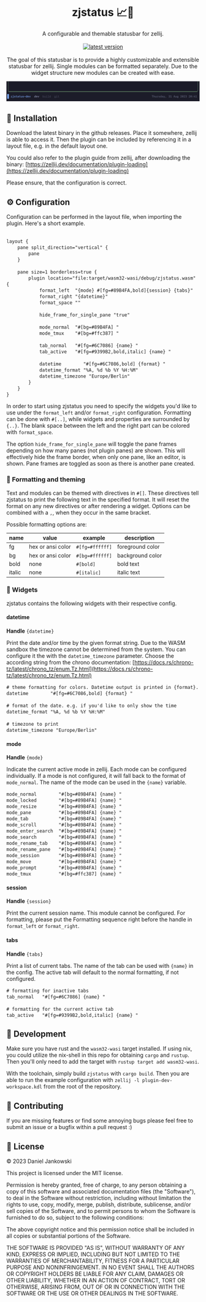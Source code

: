 <h1 align="center">zjstatus 📈🎨</h1>

<p align="center">
  A configurable and themable statusbar for zellij.
  <br><br>
  <a href="https://github.com/dj95/zjstatus/releases">
    <img alt="latest version" src="https://img.shields.io/github/v/tag/dj95/zjstatus.svg?sort=semver" />
  </a>
  <br><br>
  The goal of this statusbar is to provide a highly customizable and extensible statusbar for zellij. Single
  modules can be formatted separately. Due to the widget structure new modules can be created with ease.
</p>

![Screenshot of the statusbar](./assets/demo.png)

## 🚀 Installation

Download the latest binary in the github releases. Place it somewhere, zellij is able to access it. Then the
plugin can be included by referencing it in a layout file, e.g. in the default layout one.

You could also refer to the plugin guide from zellij, after downloading the binary: [https://zellij.dev/documentation/plugin-loading](https://zellij.dev/documentation/plugin-loading)

Please ensure, that the configuration is correct.

## ⚙️ Configuration

Configuration can be performed in the layout file, when importing the plugin. Here's a short example.

```kdl

layout {
    pane split_direction="vertical" {
        pane
    }

    pane size=1 borderless=true {
        plugin location="file:target/wasm32-wasi/debug/zjstatus.wasm" {
            format_left  "{mode} #[fg=#89B4FA,bold]{session} {tabs}"
            format_right "{datetime}"
            format_space ""

            hide_frame_for_single_pane "true"

            mode_normal  "#[bg=#89B4FA] "
            mode_tmux    "#[bg=#ffc387] "

            tab_normal   "#[fg=#6C7086] {name} "
            tab_active   "#[fg=#9399B2,bold,italic] {name} "

            datetime        "#[fg=#6C7086,bold] {format} "
            datetime_format "%A, %d %b %Y %H:%M"
            datetime_timezone "Europe/Berlin"
        }
    }
}
```

In order to start using zjstatus you need to specify the widgets you'd like to use under the `format_left` and/or `format_right`
configuration. Formatting can be done with `#[..]`, while widgets and properties are surrounded by `{..}`.
The blank space between the left and the right part can be colored with `format_space`.

The option `hide_frame_for_single_pane` will toggle the pane frames depending on how many panes (not plugin panes) are shown.
This will effectively hide the frame border, when only one pane, like an editor, is shown. Pane frames are toggled as soon
as there is another pane created.

### 🎨 Formatting and theming

Text and modules can be themed with directives in `#[]`. These directives tell zjstatus to print the following
text in the specified format. It will reset the format on any new directives or after rendering a widget.
Options can be combined with a `,`, when they occur in the same bracket.

Possible formatting options are:

| name   | value             | example       | description      |
|--------|-------------------|---------------|------------------|
| fg     | hex or ansi color | `#[fg=#ffffff]` | foreground color |
| bg     | hex or ansi color | `#[bg=#ffffff]` | background color |
| bold   | none              | `#[bold]`       | bold text        |
| italic | none              | `#[italic]`     | italic text      |

### 🧱 Widgets

zjstatus contains the following widgets with their respective config.

#### datetime

**Handle** `{datetime}`

Print the date and/or time by the given format string. Due to the WASM sandbox
the timezone cannot be determined from the system. You can configure it the
with the `datetime_timezone` parameter. Choose the according string from the
chrono documentation: [https://docs.rs/chrono-tz/latest/chrono_tz/enum.Tz.html](https://docs.rs/chrono-tz/latest/chrono_tz/enum.Tz.html)

```kdl
# theme formatting for colors. Datetime output is printed in {format}.
datetime        "#[fg=#6C7086,bold] {format} "

# format of the date. e.g. if you'd like to only show the time
datetime_format "%A, %d %b %Y %H:%M"

# timezone to print
datetime_timezone "Europe/Berlin"
```

#### mode

**Handle** `{mode}`

Indicate the current active mode in zellij. Each mode can be configured individually. If a mode is not configured, it will
fall back to the format of `mode_normal`. The name of the mode can be used in the `{name}` variable.

```kdl
mode_normal        "#[bg=#89B4FA] {name} "
mode_locked        "#[bg=#89B4FA] {name} "
mode_resize        "#[bg=#89B4FA] {name} "
mode_pane          "#[bg=#89B4FA] {name} "
mode_tab           "#[bg=#89B4FA] {name} "
mode_scroll        "#[bg=#89B4FA] {name} "
mode_enter_search  "#[bg=#89B4FA] {name} "
mode_search        "#[bg=#89B4FA] {name} "
mode_rename_tab    "#[bg=#89B4FA] {name} "
mode_rename_pane   "#[bg=#89B4FA] {name} "
mode_session       "#[bg=#89B4FA] {name} "
mode_move          "#[bg=#89B4FA] {name} "
mode_prompt        "#[bg=#89B4FA] {name} "
mode_tmux          "#[bg=#ffc387] {name} "
```

#### session

**Handle** `{session}`

Print the current session name. This module cannot be configured. For formatting, please put the Formatting
sequence right before the handle in `format_left` or `format_right`.

#### tabs

**Handle** `{tabs}`

Print a list of current tabs. The name of the tab can be used with `{name}` in the config. The active tab will
default to the normal formatting, if not configured.

```kdl
# formatting for inactive tabs
tab_normal   "#[fg=#6C7086] {name} "

# formatting for the current active tab
tab_active   "#[fg=#9399B2,bold,italic] {name} "
```

## 🚧 Development

Make sure you have rust and the `wasm32-wasi` target installed. If using nix, you could utilize the nix-shell
in this repo for obtaining `cargo` and `rustup`. Then you'll only need to add the target with
`rustup target add wasm32-wasi`.

With the toolchain, simply build `zjstatus` with `cargo build`. Then you are able to run the example configuration
with `zellij -l plugin-dev-workspace.kdl` from the root of the repository.

## 🤝 Contributing

If you are missing features or find some annoying bugs please feel free to submit an issue or a bugfix within a pull request :)

## 📝 License

© 2023 Daniel Jankowski

This project is licensed under the MIT license.

Permission is hereby granted, free of charge, to any person obtaining a copy
of this software and associated documentation files (the "Software"), to deal
in the Software without restriction, including without limitation the rights
to use, copy, modify, merge, publish, distribute, sublicense, and/or sell
copies of the Software, and to permit persons to whom the Software is
furnished to do so, subject to the following conditions:

The above copyright notice and this permission notice shall be included in all
copies or substantial portions of the Software.

THE SOFTWARE IS PROVIDED "AS IS", WITHOUT WARRANTY OF ANY KIND, EXPRESS OR
IMPLIED, INCLUDING BUT NOT LIMITED TO THE WARRANTIES OF MERCHANTABILITY,
FITNESS FOR A PARTICULAR PURPOSE AND NONINFRINGEMENT. IN NO EVENT SHALL THE
AUTHORS OR COPYRIGHT HOLDERS BE LIABLE FOR ANY CLAIM, DAMAGES OR OTHER
LIABILITY, WHETHER IN AN ACTION OF CONTRACT, TORT OR OTHERWISE, ARISING FROM,
OUT OF OR IN CONNECTION WITH THE SOFTWARE OR THE USE OR OTHER DEALINGS IN THE
SOFTWARE.
